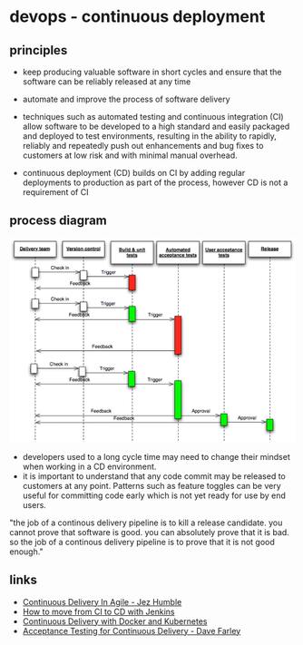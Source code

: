 
# devops - continuous deployment


## principles
* keep producing valuable software in short cycles and ensure that the software can be reliably released at any time
* automate and improve the process of software delivery


* techniques such as automated testing and continuous integration (CI) allow software to be developed to a high standard and easily packaged and deployed to test environments, resulting in the ability to rapidly, reliably and repeatedly push out enhancements and bug fixes to customers at low risk and with minimal manual overhead.
* continuous deployment (CD) builds on CI by adding regular deployments to production as part of the process, however CD is not a requirement of CI


## process diagram
![continuous deployment process diagram](continuous-delivery-process-diagram.png "continuous deployment process diagram")


* developers used to a long cycle time may need to change their mindset when working in a CD environment. 
* it is important to understand that any code commit may be released to customers at any point. 
Patterns such as feature toggles can be very useful for committing code early which is not yet ready for use by end users.

"the job of a continous delivery pipeline is to kill a release candidate. you cannot prove that software is good. you can absolutely prove that it is bad. so the job of a continous delivery pipeline is to prove that it is not good enough."


## links

* [Continuous Delivery In Agile - Jez Humble](https://vimeo.com/229954108)
* [How to move from CI to CD with Jenkins](https://jaxenter.com/how-to-move-from-ci-to-cd-with-jenkins-workflow-128135.html)
* [Continuous Delivery with Docker and Kubernetes](https://youtu.be/xAziflV3ah4)
* [Acceptance Testing for Continuous Delivery - Dave Farley](https://youtu.be/SBhgteA2szg)
